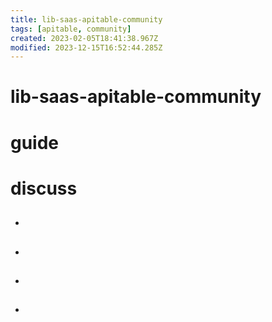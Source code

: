 ```yaml
---
title: lib-saas-apitable-community
tags: [apitable, community]
created: 2023-02-05T18:41:38.967Z
modified: 2023-12-15T16:52:44.285Z
---
```


# lib-saas-apitable-community

# guide

# discuss
- ## 

- ## 

- ## 

- ## 
